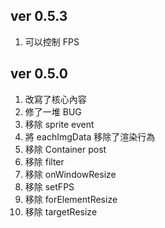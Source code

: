 ## ver 0.5.3

1. 可以控制 FPS

## ver 0.5.0

1. 改寫了核心內容
2. 修了一堆 BUG
3. 移除 sprite event
4. 將 eachImgData 移除了渲染行為
5. 移除 Container post
6. 移除 filter
7. 移除 onWindowResize
8. 移除 setFPS
9. 移除 forElementResize
10. 移除 targetResize